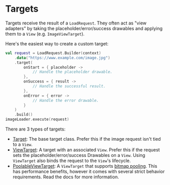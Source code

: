# Targets

Targets receive the result of a `LoadRequest`. They often act as "view adapters" by taking the placeholder/error/success drawables and applying them to a `View` (e.g. `ImageViewTarget`).

Here's the easiest way to create a custom target:

```kotlin
val request = LoadRequest.Builder(context)
    .data("https://www.example.com/image.jpg")
    .target(
        onStart = { placeholder ->
            // Handle the placeholder drawable.
        },
        onSuccess = { result ->
            // Handle the successful result.
        },
        onError = { error ->
            // Handle the error drawable.
        }
    )
    .build()
imageLoader.execute(request)
```

There are 3 types of targets:

* [Target](../api/coil-base/coil.target/-target/): The base target class. Prefer this if the image request isn't tied to a `View`.
* [ViewTarget](../api/coil-base/coil.target/-view-target/): A target with an associated `View`. Prefer this if the request sets the placeholder/error/success Drawables on a `View`. Using `ViewTarget` also binds the request to the `View`'s lifecycle.
* [PoolableViewTarget](../api/coil-base/coil.target/-poolable-view-target/): A `ViewTarget` that supports [bitmap pooling](../getting_started/#bitmap-pooling). This has performance benefits, however it comes with several strict behavior requirements. Read the docs for more information.
